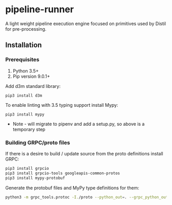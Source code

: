 # pipeline-runner

A light weight pipeline execution engine focused on primitives used by Distil for pre-processing.

## Installation

### Prerequisites
1. Python 3.5+
1. Pip version 9.0.1+

Add d3m standard library:
```
pip3 install d3m
```

To enable linting with 3.5 typing support install Mypy:

```
pip3 install mypy
```

* Note - will migrate to pipenv and add a setup.py, so above is a temporary step

### Building GRPC/proto files

If there is a desire to build / update source from the proto definitions install GRPC:

```bash
pip3 install grpcio
pip3 install grpcio-tools googleapis-common-protos
pip3 install mypy-protobuf
```

Generate the protobuf files and MyPy type definitions for them:

```bash
python3 -m grpc_tools.protoc -I./proto --python_out=. --grpc_python_out=./proto --mypy_out=. ./proto/*.proto
```
